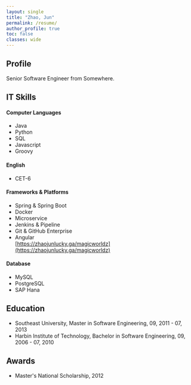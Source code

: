 ```yaml
---
layout: single
title: "Zhao, Jun"
permalink: /resume/
author_profile: true
toc: false
classes: wide
---
```


## Profile

Senior Software Engineer from Somewhere.

## IT Skills

#### Computer Languages

* Java
* Python
* SQL
* Javascript
* Groovy

#### English

* CET-6

#### Frameworks & Platforms

* Spring & Spring Boot
* Docker
* Microservice
* Jenkins & Pipeline
* Git & GitHub Enterprise
* Angular  
  [https://zhaojunlucky.ga/magicworldz](https://zhaojunlucky.ga/magicworldz)

#### Database

* MySQL
* PostgreSQL
* SAP Hana

## Education

* Southeast University, Master in Software Engineering, 09, 2011 - 07, 2013
* Harbin Institute of Technology, Bachelor in Software Engineering, 09, 2006 - 07, 2010

## Awards

* Master's National Scholarship, 2012